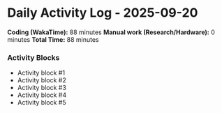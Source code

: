 # Daily Activity Log - 2025-09-20

**Coding (WakaTime):** 88 minutes
**Manual work (Research/Hardware):** 0 minutes
**Total Time:** 88 minutes

### Activity Blocks
- Activity block #1
- Activity block #2
- Activity block #3
- Activity block #4
- Activity block #5
